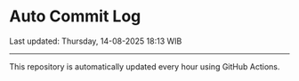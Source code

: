 # Auto Commit Log

Last updated: Thursday, 14-08-2025 18:13 WIB

---

This repository is automatically updated every hour using GitHub Actions.
